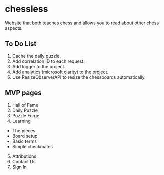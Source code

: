 # chessless

Website that both teaches chess and allows you to read about other chess aspects.

## To Do List

1. Cache the daily puzzle.
2. Add correlation ID to each request.
3. Add logger to the project.
4. Add analytics (microsoft clarity) to the project.
5. Use ResizeObserverAPI to resize the chessboards automatically.

## MVP pages
1. Hall of Fame
2. Daily Puzzle
3. Puzzle Forge
4. Learning
  - The pieces
  - Board setup
  - Basic terms
  - Simple checkmates
5. Attributions
6. Contact Us
7. Sign In
